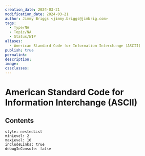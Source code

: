 ```yaml
---
creation_date: 2024-03-21
modification_date: 2024-03-21
author: Jimmy Briggs <jimmy.briggs@jimbrig.com>
tags:
  - Type/NA
  - Topic/NA
  - Status/WIP
aliases:
  - American Standard Code for Information Interchange (ASCII)
publish: true
permalink:
description:
image:
cssclasses:
---
```



# American Standard Code for Information Interchange (ASCII)

## Contents

```table-of-contents
style: nestedList
minLevel: 2
maxLevel: 10
includeLinks: true
debugInConsole: false
```
